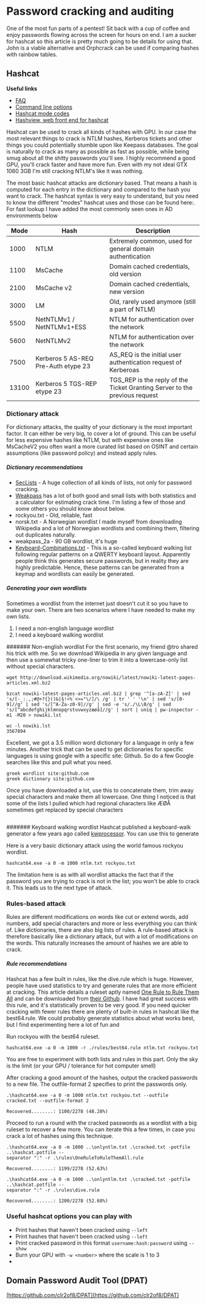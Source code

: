 # Password cracking and auditing

One of the most fun parts of a pentest! Sit back with a cup of coffee and enjoy passwords flowing across the screen for hours on end. I am a sucker for hashcat so this article is pretty much going to be details for using that. John is a viable alternative and Orphcrack can be used if comparing hashes with rainbow tables.

## Hashcat
**Useful links**
* [FAQ](https://hashcat.net/wiki/doku.php?id=frequently_asked_questions#how_can_i_show_previously_cracked_passwords_and_output_them_in_a_specific_format_eg_emailpassword)
* [Command line options](https://hashcat.net/wiki/doku.php?id=hashcat)
* [Hashcat mode codes](https://hashcat.net/wiki/doku.php?id=example_hashes)
* [Hashview, web front end for hashcat](http://www.hashview.io/screenshots.html)

Hashcat can be used to crack all kinds of hashes with GPU. In our case the most relevant things to crack is NTLM hashes, Kerberos tickets and other things you could potentially stumble upon like Keepass databases. The goal is naturally to crack as many as possible as fast as possible, while being smug about all the shitty passwords you'll see. I highly recommend a good GPU, you'll crack faster and have more fun. Even with my not ideal GTX 1060 3GB I'm still cracking NTLM's like it was nothing.

The most basic hashcat attacks are dictionary based. That means a hash is computed for each entry in the dictionary and compared to the hash you want to crack. The hashcat syntax is very easy to understand, but you need to know the different "modes" hashcat uses and those can be found here:. For fast lookup I have added the most commonly seen ones in AD environments below

| Mode | Hash | Description |
| --- | --- | --- |
| 1000 | NTLM | Extremely common, used for general domain authentication |
| 1100 | MsCache | Domain cached credentials, old version |
| 2100 | MsCache v2 | Domain cached credentials, new version |
| 3000 | LM | Old, rarely used anymore \(still a part of NTLM\) |
| 5500 | NetNTLMv1 / NetNTLMv1+ESS | NTLM for authentication over the network |
| 5600 | NetNTLMv2 | NTLM for authentication over the network |
| 7500 | Kerberos 5 AS-REQ Pre-Auth etype 23 | AS_REQ is the initial user authentication request of Kerberoas |
| 13100 | Kerberos 5 TGS-REP etype 23  | TGS_REP is the reply of the Ticket Granting Server to the previous request |


### Dictionary attack

For dictionary attacks, the quality of your dictionary is the most important factor. It can either be very big, to cover a lot of ground. This can be useful for less expensive hashes like NTLM, but with expensive ones like MsCacheV2 you often want a more curated list based on OSINT and certain assumptions (like password policy) and instead apply rules.

##### Dictionary recommendations
* [SecLists](https://github.com/danielmiessler/SecLists) - A huge collection of all kinds of lists, not only for password cracking.
* [Weakpass](https://weakpass.com/) has a lot of both good and small lists with both statistics and a calculator for estimating crack time. I'm listing a few of those and some others you should know about below.
* rockyou.txt - Old, reliable, fast
* norsk.txt - A Norwegian wordlist I made myself from downloading Wikipedia and a lot of Norwegian wordlists and combining them, filtering out duplicates naturally.
* weakpass_2a - 90 GB wordlist, it's huge
* [Keyboard-Combinations.txt](https://github.com/danielmiessler/SecLists/blob/5c9217fe8e930c41d128aacdc68cbce7ece96e4f/Passwords/Keyboard-Combinations.txt) - This is a so-called keyboard walking list following regular patterns on a QWERTY keyboard layout. Apparently people think this generates secure passwords, but in reality they are highly predictable. Hence, these patterns can be generated from a keymap and wordlists can easily be generated.

##### Generating your own wordlists
Sometimes a wordlist from the internet just doesn't cut it so you have to make your own. There are two scenarios where I have needed to make my own lists.
1. I need a non-english language wordlist
2. I need a keyboard walking wordlist

####### Non-english wordlist
For the first scenario, my friend @tro shared his trick with me. So we download Wikipedia in any given language and then use a somewhat tricky one-liner to trim it into a lowercase-only list without special characters.
```
wget http://download.wikimedia.org/nowiki/latest/nowiki-latest-pages-articles.xml.bz2

bzcat nowiki-latest-pages-articles.xml.bz2 | grep '^[a-zA-Z]' | sed 's/[-_:.,;#@+?{}()&|§!¤%`<>="\/]/\ /g' | tr ' ' '\n' | sed 's/[0-9]//g' | sed 's/[^A-Za-z0-9]//g' | sed -e 's/./\L\0/g' | sed 's/[^abcdefghijklmnopqrstuvwxyzæøå]//g' | sort | uniq | pw-inspector -m1 -M20 > nowiki.lst

wc -l nowiki.lst
3567894
```
Excellent, we got a 3.5 million word dictionary for a language in only a few minutes. Another trick that can be used to get dictionaries for specific languages is using google with a specific site: Github. So do a few Google searches like this and pull what you need.
```
greek wordlist site:github.com
greek dictionary site:github.com
```

Once you have downloaded a lot, use this to concatenate them, trim away special characters and make them all lowercase. One thing I noticed is that some of the lists I pulled which had regional characters like ÆØÅ sometimes get replaced by special characters
```

```

####### Keyboard walking wordlist
Hashcat published a keyboard-walk generator a few years ago called [kwprocessor](https://github.com/hashcat/kwprocessor). You can use this to generate 



Here is a very basic dictionary attack using the world famous rockyou wordlist. 
```
hashcat64.exe -a 0 -m 1000 ntlm.txt rockyou.txt
```
The limitation here is as with all wordlist attacks the fact that if the password you are trying to crack is not in the list; you won't be able to crack it. This leads us to the next type of attack.


### Rules-based attack
Rules are different modifications on words like cut or extend words, add numbers, add special characters and more or less everything you can think of. Like dictionaries, there are also big lists of rules. A rule-based attack is therefore basically like a dictionary attack, but with a lot of modifications on the words. This naturally increases the amount of hashes we are able to crack.

##### Rule recommendations
Hashcat has a few built in rules, like the dive.rule which is huge. However, people have used statistics to try and generate rules that are more efficient at cracking. This article details a ruleset aptly named [One Rule to Rule Them All](https://www.notsosecure.com/one-rule-to-rule-them-all/) and can be downloaded from [their Github](https://github.com/NotSoSecure/password_cracking_rules). I have had great success with this rule, and it's statistically proven to be very good. If you need quicker cracking with fewer rules there are plenty of built-in rules in hashcat like the best64.rule. We could probably generate statistics about what works best, but I find experimenting here a lot of fun and 

Run rockyou with the best64 ruleset.
```
hashcat64.exe -a 0 -m 1000 -r ./rules/best64.rule ntlm.txt rockyou.txt
```
You are free to experiment with both lists and rules in this part. Only the sky is the limit (or your GPU / tolerance for hot computer smell)


After cracking a good amount of the hashes, output the cracked passwords to a new file. The outfile-format 2 specifies to print the passwords only.
```
.\hashcat64.exe -a 0 -m 1000 ntlm.txt rockyou.txt --outfile cracked.txt --outfile-format 2

Recovered........: 1100/2278 (48.28%)
```

Proceed to run a round with the cracked passwords as a wordlist with a big ruleset to recover a few more. You can iterate this a few times, in case you crack a lot of hashes using this technique.
```
.\hashcat64.exe -a 0 -m 1000 ..\onlyntlm.txt .\cracked.txt -potfile ..\hashcat.potfile --
separator ":" -r .\rules\OneRuleToRuleThemAll.rule

Recovered........: 1199/2278 (52.63%)

.\hashcat64.exe -a 0 -m 1000 ..\onlyntlm.txt .\cracked.txt -potfile ..\hashcat.potfile --
separator ":" -r .\rules\dive.rule

Recovered........: 1200/2278 (52.68%)
```

### Useful hashcat options you can play with

* Print hashes that haven't been cracked using `--left`
* Print hashes that haven't been cracked using `--left`
* Print cracked password in this format `username:hash:password` using `--show`
* Burn your GPU with `-w <number>` where the scale is 1 to 3
* 



## Domain Password Audit Tool \(DPAT\)

[https://github.com/clr2of8/DPAT](https://github.com/clr2of8/DPAT)

